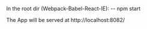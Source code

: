 In the root dir (Webpack-Babel-React-IE):
-- npm start

The App will be served at http://localhost:8082/
